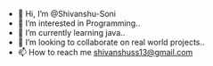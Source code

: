 - 👋 Hi, I’m @Shivanshu-Soni
- 👀 I’m interested in Programming..
- 🌱 I’m currently learning java..
- 💞️ I’m looking to collaborate on real world projects..
- 📫 How to reach me shivanshuss13@gmail.com

<!---
Shivanshu-Soni/Shivanshu-Soni is a ✨ special ✨ repository because its `README.md` (this file) appears on your GitHub profile.
You can click the Preview link to take a look at your changes.
--->
